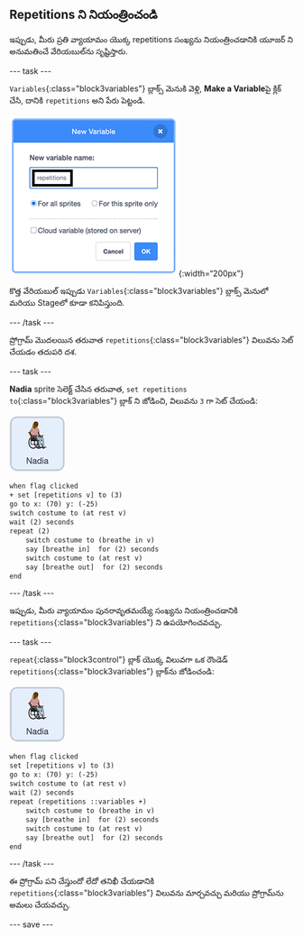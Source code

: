 ## Repetitions ని నియంత్రించండి

ఇప్పుడు, మీరు ప్రతి వ్యాయామం యొక్క repetitions సంఖ్యను నియంత్రించడానికి యూజర్ ని అనుమతించే వేరియబుల్‌ను సృష్టిస్తారు.

--- task ---

`Variables`{:class="block3variables"} బ్లాక్స్ మెనుకి వెళ్లి, **Make a Variable**పై క్లిక్ చేసి, దానికి `repetitions` అని పేరు పెట్టండి.

![కొత్త వేరియబుల్ డైలాగ్ బాక్స్‌ను తయారు చేయడం](images/createRepetitionsVariable.png){:width=“200px”}

కొత్త వేరియబుల్ ఇప్పుడు `Variables`{:class="block3variables"} బ్లాక్స్ మెనులో మరియు Stageలో కూడా కనిపిస్తుంది.

--- /task ---

ప్రోగ్రామ్ మొదలయిన తరువాత `repetitions`{:class="block3variables"} విలువను సెట్ చేయడం తదుపరి దశ.

--- task ---

**Nadia** sprite సెలెక్ట్ చేసిన తరువాత, `set repetitions to`{:class="block3variables"} బ్లాక్‌ ని జోడించి, విలువను `3` గా సెట్ చేయండి:

![Nadia sprite చిహ్నం](images/nadia_sprite.png)

```blocks3
when flag clicked
+ set [repetitions v] to (3)
go to x: (70) y: (-25)
switch costume to (at rest v)
wait (2) seconds
repeat (2)
    switch costume to (breathe in v)
    say [breathe in]  for (2) seconds
    switch costume to (at rest v)
    say [breathe out]  for (2) seconds
end
```

--- /task ---

ఇప్పుడు, మీరు వ్యాయామం పునరావృతమయ్యే సంఖ్యను నియంత్రించడానికి `repetitions`{:class="block3variables"} ని ఉపయోగించవచ్చు.

--- task ---

`repeat`{:class="block3control"} బ్లాక్ యొక్క విలువగా ఒక రౌండెడ్ `repetitions`{:class="block3variables"} బ్లాక్‌ను జోడించండి:

![Nadia sprite చిహ్నం](images/nadia_sprite.png)

```blocks3
when flag clicked
set [repetitions v] to (3)
go to x: (70) y: (-25)
switch costume to (at rest v)
wait (2) seconds
repeat (repetitions ::variables +)
    switch costume to (breathe in v)
    say [breathe in]  for (2) seconds
    switch costume to (at rest v)
    say [breathe out]  for (2) seconds
end
```

--- /task ---

ఈ ప్రోగ్రామ్ పని చేస్తుందో లేదో తనిఖీ చేయడానికి `repetitions`{:class="block3variables"} విలువను మార్చవచ్చు మరియు ప్రోగ్రామ్‌ను అమలు చేయవచ్చు.

--- save ---

